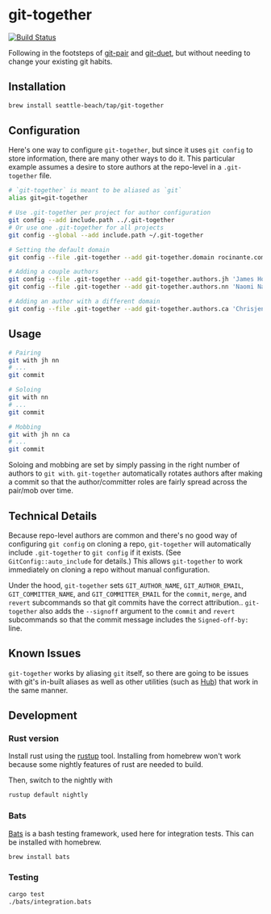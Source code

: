 # git-together

[![Build Status](https://travis-ci.org/kejadlen/git-together.svg?branch=master)](https://travis-ci.org/kejadlen/git-together)

Following in the footsteps of [git-pair][gp] and [git-duet][gd], but without
needing to change your existing git habits.

[gp]: https://github.com/pivotal/git_scripts
[gd]: https://github.com/git-duet/git-duet

## Installation

```bash
brew install seattle-beach/tap/git-together
```

## Configuration

Here's one way to configure `git-together`, but since it uses `git config` to
store information, there are many other ways to do it. This particular example
assumes a desire to store authors at the repo-level in a `.git-together` file.

```bash
# `git-together` is meant to be aliased as `git`
alias git=git-together

# Use .git-together per project for author configuration 
git config --add include.path ../.git-together
# Or use one .git-together for all projects
git config --global --add include.path ~/.git-together

# Setting the default domain
git config --file .git-together --add git-together.domain rocinante.com

# Adding a couple authors
git config --file .git-together --add git-together.authors.jh 'James Holden; jholden'
git config --file .git-together --add git-together.authors.nn 'Naomi Nagata; nnagata'

# Adding an author with a different domain
git config --file .git-together --add git-together.authors.ca 'Chrisjen Avasarala; avasarala@un.gov'
```

## Usage

```bash
# Pairing
git with jh nn
# ...
git commit

# Soloing
git with nn
# ...
git commit

# Mobbing
git with jh nn ca
# ...
git commit
```

Soloing and mobbing are set by simply passing in the right number of authors to
`git with`. `git-together` automatically rotates authors after making a commit
so that the author/committer roles are fairly spread across the pair/mob over
time.

## Technical Details

Because repo-level authors are common and there's no good way of configuring
`git config` on cloning a repo, `git-together` will automatically include
`.git-together` to `git config` if it exists. (See `GitConfig::auto_include`
for details.) This allows `git-together` to work immediately on cloning a repo
without manual configuration.

Under the hood, `git-together` sets `GIT_AUTHOR_NAME`, `GIT_AUTHOR_EMAIL`,
`GIT_COMMITTER_NAME`, and `GIT_COMMITTER_EMAIL` for the `commit`, `merge`, and
`revert` subcommands so that git commits have the correct attribution..
`git-together` also adds the `--signoff` argument to the `commit` and `revert`
subcommands so that the commit message includes the `Signed-off-by: ` line.

## Known Issues

`git-together` works by aliasing `git` itself, so there are going to be issues
with git's in-built aliases as well as other utilities (such as [Hub][hub])
that work in the same manner.

[hub]: https://hub.github.com/

## Development

### Rust version

Install rust using the [rustup][rustup] tool. Installing from homebrew won't work
because some nightly features of rust are needed to build.

Then, switch to the nightly with

```bash
rustup default nightly
```

### Bats

[Bats][bats] is a bash testing framework, used here for integration tests. This
can be installed with homebrew.

```bash
brew install bats
```

[rustup]: https://www.rustup.rs/
[bats]: https://github.com/sstephenson/bats

### Testing

```bash
cargo test
./bats/integration.bats
```
